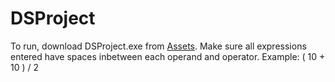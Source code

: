 # DSProject

To run, download DSProject.exe from [Assets](https://github.com/lisal00/DSProject/releases/tag/billy).
Make sure all expressions entered have spaces inbetween each operand and operator. Example: ( 10 + 10 ) / 2
